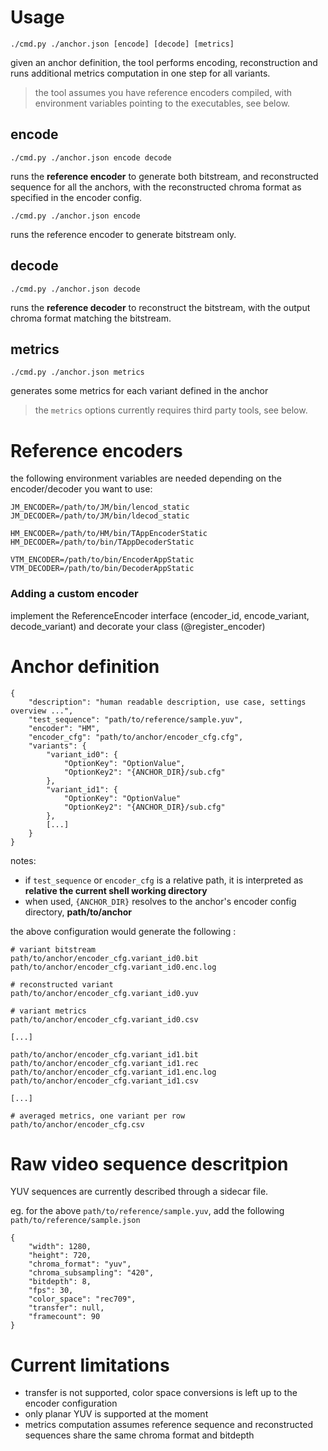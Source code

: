
# Usage

```
./cmd.py ./anchor.json [encode] [decode] [metrics]
```

given an anchor definition, the tool performs encoding, reconstruction and runs additional metrics computation in one step for all variants.

> the tool assumes you have reference encoders compiled, with environment variables pointing to the executables, see below.


## encode

```
./cmd.py ./anchor.json encode decode
```

runs the **reference encoder** to generate both bitstream, and reconstructed sequence for all the anchors, with the reconstructed chroma format as specified in the encoder config.

```
./cmd.py ./anchor.json encode
```

runs the reference encoder to generate bitstream only.


## decode

```
./cmd.py ./anchor.json decode
```

runs the **reference decoder** to reconstruct the bitstream, with the output chroma format matching the bitstream.


## metrics 

```
./cmd.py ./anchor.json metrics
```

generates some metrics for each variant defined in the anchor

> the `metrics` options currently requires third party tools, see below.



# Reference encoders 

the following environment variables are needed depending on the encoder/decoder you want to use:
```
JM_ENCODER=/path/to/JM/bin/lencod_static
JM_DECODER=/path/to/JM/bin/ldecod_static

HM_ENCODER=/path/to/HM/bin/TAppEncoderStatic
HM_DECODER=/path/to/bin/TAppDecoderStatic

VTM_ENCODER=/path/to/bin/EncoderAppStatic
VTM_DECODER=/path/to/bin/DecoderAppStatic
```

### Adding a custom encoder

implement the ReferenceEncoder interface (encoder_id, encode_variant, decode_variant) and decorate your class (@register_encoder)




# Anchor definition

```
{
    "description": "human readable description, use case, settings overview ...",
    "test_sequence": "path/to/reference/sample.yuv",
    "encoder": "HM",
    "encoder_cfg": "path/to/anchor/encoder_cfg.cfg",
    "variants": {
        "variant_id0": {
            "OptionKey": "OptionValue",
            "OptionKey2": "{ANCHOR_DIR}/sub.cfg"
        },
        "variant_id1": {
            "OptionKey": "OptionValue"
            "OptionKey2": "{ANCHOR_DIR}/sub.cfg"
        },
        [...]
    }
}
```

notes: 
- if `test_sequence` or `encoder_cfg` is a relative path, it is interpreted as **relative the current shell working directory**
- when used, `{ANCHOR_DIR}` resolves to the anchor's encoder config directory, **path/to/anchor**

the above configuration would generate the following :
```
# variant bitstream
path/to/anchor/encoder_cfg.variant_id0.bit
path/to/anchor/encoder_cfg.variant_id0.enc.log

# reconstructed variant
path/to/anchor/encoder_cfg.variant_id0.yuv

# variant metrics
path/to/anchor/encoder_cfg.variant_id0.csv

[...]

path/to/anchor/encoder_cfg.variant_id1.bit
path/to/anchor/encoder_cfg.variant_id1.rec
path/to/anchor/encoder_cfg.variant_id1.enc.log
path/to/anchor/encoder_cfg.variant_id1.csv

[...]

# averaged metrics, one variant per row
path/to/anchor/encoder_cfg.csv
```




# Raw video sequence descritpion

YUV sequences are currently described through a sidecar file.

eg. for the above `path/to/reference/sample.yuv`, add the following `path/to/reference/sample.json`

```
{
    "width": 1280,
    "height": 720,
    "chroma_format": "yuv",
    "chroma_subsampling": "420",
    "bitdepth": 8,
    "fps": 30,
    "color_space": "rec709",
    "transfer": null,
    "framecount": 90
}
```

# Current limitations
- transfer is not supported, color space conversions is left up to the encoder configuration
- only planar YUV is supported at the moment
- metrics computation assumes reference sequence and reconstructed sequences share the same chroma format and bitdepth




